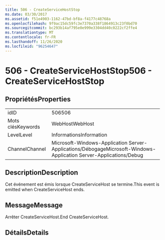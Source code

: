 ```yaml
---
title: 506 - CreateServiceHostStop
ms.date: 03/30/2017
ms.assetid: f51e4903-1162-47bd-bf8a-f4177c48768a
ms.openlocfilehash: 9f9ac15dc59fc3e7370a338f1864913c23f0bd70
ms.sourcegitcommit: bc293b14af795e0e999e3304dd40c0222cf2ffe4
ms.translationtype: MT
ms.contentlocale: fr-FR
ms.lasthandoff: 11/26/2020
ms.locfileid: "96254647"
---
```

# <a name="506---createservicehoststop"></a><span data-ttu-id="69385-102">506 - CreateServiceHostStop</span><span class="sxs-lookup"><span data-stu-id="69385-102">506 - CreateServiceHostStop</span></span>

## <a name="properties"></a><span data-ttu-id="69385-103">Propriétés</span><span class="sxs-lookup"><span data-stu-id="69385-103">Properties</span></span>  
  
|||  
|-|-|  
|<span data-ttu-id="69385-104">id</span><span class="sxs-lookup"><span data-stu-id="69385-104">ID</span></span>|<span data-ttu-id="69385-105">506</span><span class="sxs-lookup"><span data-stu-id="69385-105">506</span></span>|  
|<span data-ttu-id="69385-106">Mots clés</span><span class="sxs-lookup"><span data-stu-id="69385-106">Keywords</span></span>|<span data-ttu-id="69385-107">WebHost</span><span class="sxs-lookup"><span data-stu-id="69385-107">WebHost</span></span>|  
|<span data-ttu-id="69385-108">Level</span><span class="sxs-lookup"><span data-stu-id="69385-108">Level</span></span>|<span data-ttu-id="69385-109">Informations</span><span class="sxs-lookup"><span data-stu-id="69385-109">Information</span></span>|  
|<span data-ttu-id="69385-110">Channel</span><span class="sxs-lookup"><span data-stu-id="69385-110">Channel</span></span>|<span data-ttu-id="69385-111">Microsoft-Windows-Application Server-Applications/Débogage</span><span class="sxs-lookup"><span data-stu-id="69385-111">Microsoft-Windows-Application Server-Applications/Debug</span></span>|  
  
## <a name="description"></a><span data-ttu-id="69385-112">Description</span><span class="sxs-lookup"><span data-stu-id="69385-112">Description</span></span>  

 <span data-ttu-id="69385-113">Cet événement est émis lorsque CreateServiceHost se termine.</span><span class="sxs-lookup"><span data-stu-id="69385-113">This event is emitted when CreateServiceHost ends.</span></span>  
  
## <a name="message"></a><span data-ttu-id="69385-114">Message</span><span class="sxs-lookup"><span data-stu-id="69385-114">Message</span></span>  

 <span data-ttu-id="69385-115">Arrêter CreateServiceHost.</span><span class="sxs-lookup"><span data-stu-id="69385-115">End CreateServiceHost.</span></span>  
  
## <a name="details"></a><span data-ttu-id="69385-116">Détails</span><span class="sxs-lookup"><span data-stu-id="69385-116">Details</span></span>
